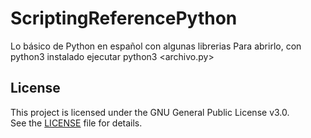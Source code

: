 # ScriptingReferencePython
Lo básico de Python en español con algunas librerias
Para abrirlo, con python3 instalado ejecutar python3 <archivo.py>

## License
This project is licensed under the GNU General Public License v3.0.  
See the [LICENSE](./LICENSE.txt) file for details.
